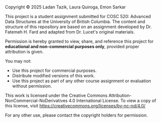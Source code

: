 Copyright © 2025 Ladan Tazik, Laura Quiroga, Emon Sarkar

This project is a student assignment submitted for COSC 520: Advanced Data Structures at the University of British Columbia. 
The content and structure of this repository are based on an assignment developed by Dr. Fatemeh H. Fard and adapted from Dr. Lucet's original materials.

Permission is hereby granted to view, share, and reference this project for **educational and non-commercial purposes only**, provided proper attribution is given. 

You may not:
- Use this project for commercial purposes.
- Distribute modified versions of this work.
- Use this project as part of any other course assignment or evaluation without permission.

This work is licensed under the Creative Commons Attribution-NonCommercial-NoDerivatives 4.0 International License.
To view a copy of this license, visit https://creativecommons.org/licenses/by-nc-nd/4.0/

For any other use, please contact the copyright holders for permission.

